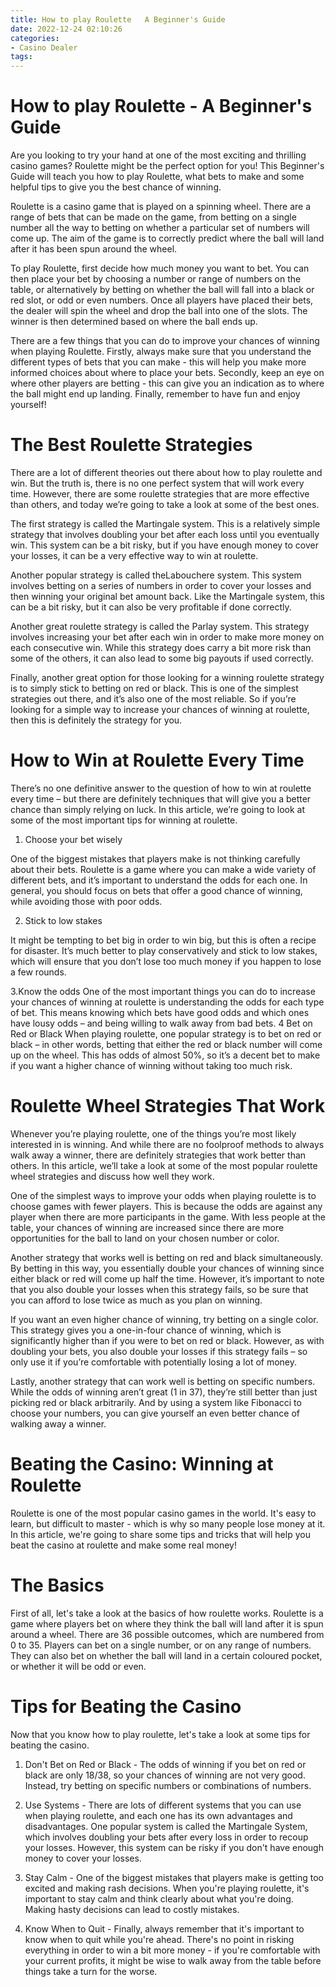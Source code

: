 ```yaml
---
title: How to play Roulette   A Beginner's Guide 
date: 2022-12-24 02:10:26
categories:
- Casino Dealer
tags:
---
```



#  How to play Roulette - A Beginner's Guide 

Are you looking to try your hand at one of the most exciting and thrilling casino games? Roulette might be the perfect option for you! This Beginner's Guide will teach you how to play Roulette, what bets to make and some helpful tips to give you the best chance of winning.

Roulette is a casino game that is played on a spinning wheel. There are a range of bets that can be made on the game, from betting on a single number all the way to betting on whether a particular set of numbers will come up. The aim of the game is to correctly predict where the ball will land after it has been spun around the wheel.

To play Roulette, first decide how much money you want to bet. You can then place your bet by choosing a number or range of numbers on the table, or alternatively by betting on whether the ball will fall into a black or red slot, or odd or even numbers. Once all players have placed their bets, the dealer will spin the wheel and drop the ball into one of the slots. The winner is then determined based on where the ball ends up.

There are a few things that you can do to improve your chances of winning when playing Roulette. Firstly, always make sure that you understand the different types of bets that you can make - this will help you make more informed choices about where to place your bets. Secondly, keep an eye on where other players are betting - this can give you an indication as to where the ball might end up landing. Finally, remember to have fun and enjoy yourself!

#  The Best Roulette Strategies 

There are a lot of different theories out there about how to play roulette and win. But the truth is, there is no one perfect system that will work every time. However, there are some roulette strategies that are more effective than others, and today we’re going to take a look at some of the best ones.

The first strategy is called the Martingale system. This is a relatively simple strategy that involves doubling your bet after each loss until you eventually win. This system can be a bit risky, but if you have enough money to cover your losses, it can be a very effective way to win at roulette.

Another popular strategy is called theLabouchere system. This system involves betting on a series of numbers in order to cover your losses and then winning your original bet amount back. Like the Martingale system, this can be a bit risky, but it can also be very profitable if done correctly.

Another great roulette strategy is called the Parlay system. This strategy involves increasing your bet after each win in order to make more money on each consecutive win. While this strategy does carry a bit more risk than some of the others, it can also lead to some big payouts if used correctly.

Finally, another great option for those looking for a winning roulette strategy is to simply stick to betting on red or black. This is one of the simplest strategies out there, and it’s also one of the most reliable. So if you’re looking for a simple way to increase your chances of winning at roulette, then this is definitely the strategy for you.

#  How to Win at Roulette Every Time 

There’s no one definitive answer to the question of how to win at roulette every time – but there are definitely techniques that will give you a better chance than simply relying on luck. In this article, we’re going to look at some of the most important tips for winning at roulette.

1. Choose your bet wisely

One of the biggest mistakes that players make is not thinking carefully about their bets. Roulette is a game where you can make a wide variety of different bets, and it’s important to understand the odds for each one. In general, you should focus on bets that offer a good chance of winning, while avoiding those with poor odds.

2. Stick to low stakes

It might be tempting to bet big in order to win big, but this is often a recipe for disaster. It’s much better to play conservatively and stick to low stakes, which will ensure that you don’t lose too much money if you happen to lose a few rounds.

3.Know the odds 
One of the most important things you can do to increase your chances of winning at roulette is understanding the odds for each type of bet. This means knowing which bets have good odds and which ones have lousy odds – and being willing to walk away from bad bets. 
4 Bet on Red or Black  When playing roulette, one popular strategy is to bet on red or black – in other words, betting that either the red or black number will come up on the wheel. This has odds of almost 50%, so it’s a decent bet to make if you want a higher chance of winning without taking too much risk.

#  Roulette Wheel Strategies That Work 
Whenever you’re playing roulette, one of the things you’re most likely interested in is winning. And while there are no foolproof methods to always walk away a winner, there are definitely strategies that work better than others. In this article, we’ll take a look at some of the most popular roulette wheel strategies and discuss how well they work. 

One of the simplest ways to improve your odds when playing roulette is to choose games with fewer players. This is because the odds are against any player when there are more participants in the game. With less people at the table, your chances of winning are increased since there are more opportunities for the ball to land on your chosen number or color. 

Another strategy that works well is betting on red and black simultaneously. By betting in this way, you essentially double your chances of winning since either black or red will come up half the time. However, it’s important to note that you also double your losses when this strategy fails, so be sure that you can afford to lose twice as much as you plan on winning. 

If you want an even higher chance of winning, try betting on a single color. This strategy gives you a one-in-four chance of winning, which is significantly higher than if you were to bet on red or black. However, as with doubling your bets, you also double your losses if this strategy fails – so only use it if you’re comfortable with potentially losing a lot of money. 

Lastly, another strategy that can work well is betting on specific numbers. While the odds of winning aren’t great (1 in 37), they’re still better than just picking red or black arbitrarily. And by using a system like Fibonacci to choose your numbers, you can give yourself an even better chance of walking away a winner.

#  Beating the Casino: Winning at Roulette

Roulette is one of the most popular casino games in the world. It's easy to learn, but difficult to master - which is why so many people lose money at it. In this article, we're going to share some tips and tricks that will help you beat the casino at roulette and make some real money!

# The Basics

First of all, let's take a look at the basics of how roulette works. Roulette is a game where players bet on where they think the ball will land after it is spun around a wheel. There are 36 possible outcomes, which are numbered from 0 to 35. Players can bet on a single number, or on any range of numbers. They can also bet on whether the ball will land in a certain coloured pocket, or whether it will be odd or even.

# Tips for Beating the Casino

Now that you know how to play roulette, let's take a look at some tips for beating the casino.

1) Don't Bet on Red or Black - The odds of winning if you bet on red or black are only 18/38, so your chances of winning are not very good. Instead, try betting on specific numbers or combinations of numbers.

2) Use Systems - There are lots of different systems that you can use when playing roulette, and each one has its own advantages and disadvantages. One popular system is called the Martingale System, which involves doubling your bets after every loss in order to recoup your losses. However, this system can be risky if you don't have enough money to cover your losses.

3) Stay Calm - One of the biggest mistakes that players make is getting too excited and making rash decisions. When you're playing roulette, it's important to stay calm and think clearly about what you're doing. Making hasty decisions can lead to costly mistakes.

4) Know When to Quit - Finally, always remember that it's important to know when to quit while you're ahead. There's no point in risking everything in order to win a bit more money - if you're comfortable with your current profits, it might be wise to walk away from the table before things take a turn for the worse.